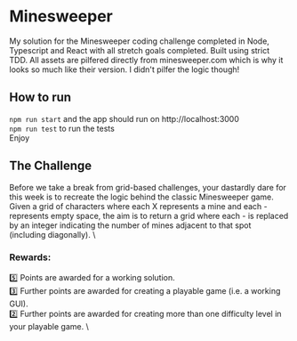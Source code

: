 # Minesweeper

My solution for the Minesweeper coding challenge completed in Node, Typescript and React with all stretch goals completed. Built using strict TDD. All assets are pilfered directly from minesweeper.com which is why it looks so much like their version. I didn't pilfer the logic though!

## How to run

`npm run start` and the app should run on http://localhost:3000 \
`npm run test` to run the tests \
Enjoy

## The Challenge

Before we take a break from grid-based challenges, your dastardly dare for this week is to recreate the logic behind the classic Minesweeper game. Given a grid of characters where each X represents a mine and each - represents empty space, the aim is to return a grid where each - is replaced by an integer indicating the number of mines adjacent to that spot (including diagonally). \

### Rewards:

:five: Points are awarded for a working solution. \
:three: Further points are awarded for creating a playable game (i.e. a working GUI). \
:two: Further points are awarded for creating more than one difficulty level in your playable game. \
